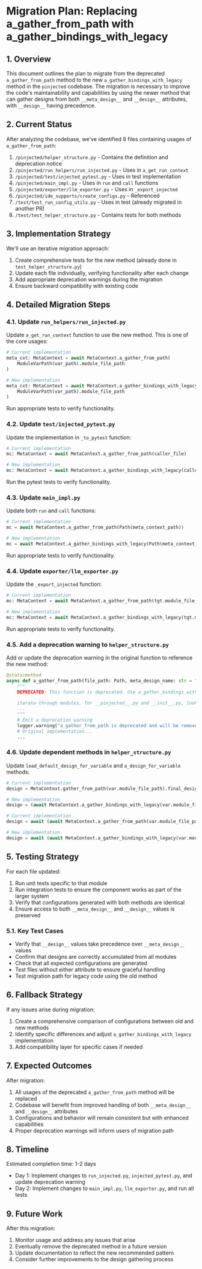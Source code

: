 # Migration Plan: Replacing a_gather_from_path with a_gather_bindings_with_legacy

## 1. Overview

This document outlines the plan to migrate from the deprecated `a_gather_from_path` method to the new `a_gather_bindings_with_legacy` method in the `pinjected` codebase. The migration is necessary to improve the code's maintainability and capabilities by using the newer method that can gather designs from both `__meta_design__` and `__design__` attributes, with `__design__` having precedence.

## 2. Current Status

After analyzing the codebase, we've identified 8 files containing usages of `a_gather_from_path`:

1. `/pinjected/helper_structure.py` - Contains the definition and deprecation notice
2. `/pinjected/run_helpers/run_injected.py` - Uses in `a_get_run_context`
3. `/pinjected/test/injected_pytest.py` - Uses in test implementation
4. `/pinjected/main_impl.py` - Uses in `run` and `call` functions
5. `/pinjected/exporter/llm_exporter.py` - Uses in `_export_injected`
6. `/pinjected/ide_supports/create_configs.py` - Referenced
7. `/test/test_run_config_utils.py` - Uses in test (already migrated in another PR)
8. `/test/test_helper_structure.py` - Contains tests for both methods

## 3. Implementation Strategy

We'll use an iterative migration approach:

1. Create comprehensive tests for the new method (already done in `test_helper_structure.py`)
2. Update each file individually, verifying functionality after each change
3. Add appropriate deprecation warnings during the migration
4. Ensure backward compatibility with existing code

## 4. Detailed Migration Steps

### 4.1. Update `run_helpers/run_injected.py`

Update `a_get_run_context` function to use the new method. This is one of the core usages:

```python
# Current implementation
meta_cxt: MetaContext = await MetaContext.a_gather_from_path(
    ModuleVarPath(var_path).module_file_path
)

# New implementation
meta_cxt: MetaContext = await MetaContext.a_gather_bindings_with_legacy(
    ModuleVarPath(var_path).module_file_path
)
```

Run appropriate tests to verify functionality.

### 4.2. Update `test/injected_pytest.py`

Update the implementation in `_to_pytest` function:

```python
# Current implementation
mc: MetaContext = await MetaContext.a_gather_from_path(caller_file)

# New implementation
mc: MetaContext = await MetaContext.a_gather_bindings_with_legacy(caller_file)
```

Run the pytest tests to verify functionality.

### 4.3. Update `main_impl.py`

Update both `run` and `call` functions:

```python
# Current implementation
mc = await MetaContext.a_gather_from_path(Path(meta_context_path))

# New implementation
mc = await MetaContext.a_gather_bindings_with_legacy(Path(meta_context_path))
```

Run appropriate tests to verify functionality.

### 4.4. Update `exporter/llm_exporter.py`

Update the `_export_injected` function:

```python
# Current implementation
mc: MetaContext = await MetaContext.a_gather_from_path(tgt.module_file_path)

# New implementation
mc: MetaContext = await MetaContext.a_gather_bindings_with_legacy(tgt.module_file_path)
```

Run appropriate tests to verify functionality.

### 4.5. Add a deprecation warning to `helper_structure.py`

Add or update the deprecation warning in the original function to reference the new method:

```python
@staticmethod
async def a_gather_from_path(file_path: Path, meta_design_name: str = "__meta_design__"):
    """
    DEPRECATED: This function is deprecated. Use a_gather_bindings_with_legacy instead.
    
    iterate through modules, for __pinjected__.py and __init__.py, looking at __meta_design__.
    ...
    """
    # Emit a deprecation warning
    logger.warning("a_gather_from_path is deprecated and will be removed in a future version. Use a_gather_bindings_with_legacy instead.")
    # Original implementation...
    ...
```

### 4.6. Update dependent methods in `helper_structure.py`

Update `load_default_design_for_variable` and `a_design_for_variable` methods:

```python
# Current implementation
design = MetaContext.gather_from_path(var.module_file_path).final_design

# New implementation
design = (await MetaContext.a_gather_bindings_with_legacy(var.module_file_path)).final_design
```

```python
# Current implementation
design = await (await MetaContext.a_gather_from_path(var.module_file_path)).a_final_design

# New implementation
design = await (await MetaContext.a_gather_bindings_with_legacy(var.module_file_path)).a_final_design
```

## 5. Testing Strategy

For each file updated:

1. Run unit tests specific to that module
2. Run integration tests to ensure the component works as part of the larger system
3. Verify that configurations generated with both methods are identical
4. Ensure access to both `__meta_design__` and `__design__` values is preserved

### 5.1. Key Test Cases

- Verify that `__design__` values take precedence over `__meta_design__` values
- Confirm that designs are correctly accumulated from all modules
- Check that all expected configurations are generated
- Test files without either attribute to ensure graceful handling
- Test migration path for legacy code using the old method

## 6. Fallback Strategy

If any issues arise during migration:

1. Create a comprehensive comparison of configurations between old and new methods
2. Identify specific differences and adjust `a_gather_bindings_with_legacy` implementation
3. Add compatibility layer for specific cases if needed

## 7. Expected Outcomes

After migration:

1. All usages of the deprecated `a_gather_from_path` method will be replaced
2. Codebase will benefit from improved handling of both `__meta_design__` and `__design__` attributes
3. Configurations and behavior will remain consistent but with enhanced capabilities
4. Proper deprecation warnings will inform users of migration path

## 8. Timeline

Estimated completion time: 1-2 days

- Day 1: Implement changes to `run_injected.py`, `injected_pytest.py`, and update deprecation warning
- Day 2: Implement changes to `main_impl.py`, `llm_exporter.py`, and run all tests

## 9. Future Work

After this migration:

1. Monitor usage and address any issues that arise
2. Eventually remove the deprecated method in a future version
3. Update documentation to reflect the new recommended pattern
4. Consider further improvements to the design gathering process